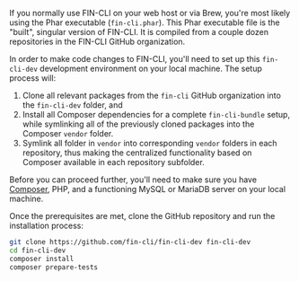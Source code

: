 If you normally use FIN-CLI on your web host or via Brew, you're most likely using the Phar executable (`fin-cli.phar`). This Phar executable file is the "built", singular version of FIN-CLI. It is compiled from a couple dozen repositories in the FIN-CLI GitHub organization.

In order to make code changes to FIN-CLI, you'll need to set up this `fin-cli-dev` development environment on your local machine. The setup process will:

1. Clone all relevant packages from the `fin-cli` GitHub organization into the `fin-cli-dev` folder, and
2. Install all Composer dependencies for a complete `fin-cli-bundle` setup, while symlinking all of the previously cloned packages into the Composer `vendor` folder.
3. Symlink all folder in `vendor` into corresponding `vendor` folders in each repository, thus making the centralized functionality based on Composer available in each repository subfolder.

Before you can proceed further, you'll need to make sure you have [Composer](https://getcomposer.org/), PHP, and a functioning MySQL or MariaDB server on your local machine.

Once the prerequisites are met, clone the GitHub repository and run the installation process:

```bash
git clone https://github.com/fin-cli/fin-cli-dev fin-cli-dev
cd fin-cli-dev
composer install
composer prepare-tests
```
